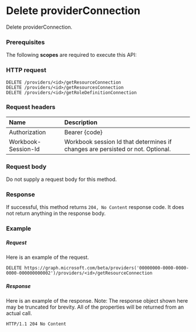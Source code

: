 # Delete providerConnection

Delete providerConnection.
### Prerequisites
The following **scopes** are required to execute this API: 
### HTTP request
<!-- { "blockType": "ignored" } -->
```http
DELETE /providers/<id>/getResourceConnection
DELETE /providers/<id>/getResourcesConnection
DELETE /providers/<id>/getRoleDefinitionConnection

```
### Request headers
| Name       | Description|
|:---------------|:----------|
| Authorization  | Bearer {code}|
| Workbook-Session-Id  | Workbook session Id that determines if changes are persisted or not. Optional.|

### Request body
Do not supply a request body for this method.


### Response
If successful, this method returns `204, No Content` response code. It does not return anything in the response body.

### Example
##### Request
Here is an example of the request.
<!-- {
  "blockType": "request",
  "name": "delete_providerconnection"
}-->
```http
DELETE https://graph.microsoft.com/beta/providers('00000000-0000-0000-0000-000000000002')/providers/<id>/getResourceConnection
```
##### Response
Here is an example of the response. Note: The response object shown here may be truncated for brevity. All of the properties will be returned from an actual call.
<!-- {
  "blockType": "response",
  "truncated": true
} -->
```http
HTTP/1.1 204 No Content
```

<!-- uuid: 8fcb5dbc-d5aa-4681-8e31-b001d5168d79
2015-10-25 14:57:30 UTC -->
<!-- {
  "type": "#page.annotation",
  "description": "Delete providerConnection",
  "keywords": "",
  "section": "documentation",
  "tocPath": ""
}-->